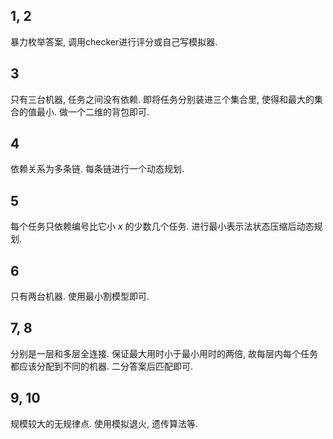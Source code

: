 ## 1, 2
暴力枚举答案, 调用checker进行评分或自己写模拟器.

## 3
只有三台机器, 任务之间没有依赖. 即将任务分别装进三个集合里, 使得和最大的集合的值最小. 做一个二维的背包即可.

## 4
依赖关系为多条链. 每条链进行一个动态规划.

## 5
每个任务只依赖编号比它小 $x$ 的少数几个任务. 进行最小表示法状态压缩后动态规划.

## 6
只有两台机器. 使用最小割模型即可.

## 7, 8
分别是一层和多层全连接. 保证最大用时小于最小用时的两倍, 故每层内每个任务都应该分配到不同的机器. 二分答案后匹配即可.

## 9, 10
规模较大的无规律点. 使用模拟退火, 遗传算法等.


